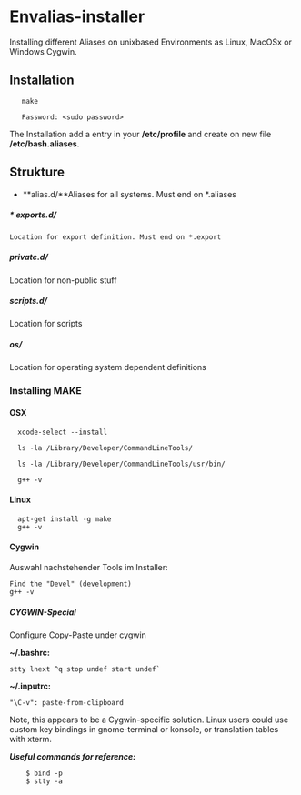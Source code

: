 # Envalias-installer
Installing different Aliases on unixbased Environments as Linux, MacOSx or Windows Cygwin.

## Installation

```
   make

   Password: <sudo password>
```

The Installation add a entry in your **/etc/profile** and create on new file **/etc/bash.aliases**.

## Strukture

* **alias.d/**Aliases for all systems. Must end on *.aliases


##### * exports.d/
    Location for export definition. Must end on *.export

##### private.d/
Location for non-public stuff

##### scripts.d/
Location for scripts

##### os/
Location for operating system dependent definitions


### Installing MAKE

#### OSX
```
  xcode-select --install

  ls -la /Library/Developer/CommandLineTools/

  ls -la /Library/Developer/CommandLineTools/usr/bin/

  g++ -v
```

#### Linux
```
  apt-get install -g make
  g++ -v
```


#### Cygwin
Auswahl nachstehender Tools im Installer:
```
Find the "Devel" (development)
g++ -v
```

##### CYGWIN-Special
Configure Copy-Paste under cygwin

**~/.bashrc:**
```
stty lnext ^q stop undef start undef`
```

**~/.inputrc:**
```
"\C-v": paste-from-clipboard
```

Note, this appears to be a Cygwin-specific solution. Linux users could use custom key bindings in gnome-terminal or konsole, or translation tables with xterm.

***Useful commands for reference:***
```
    $ bind -p
    $ stty -a
```